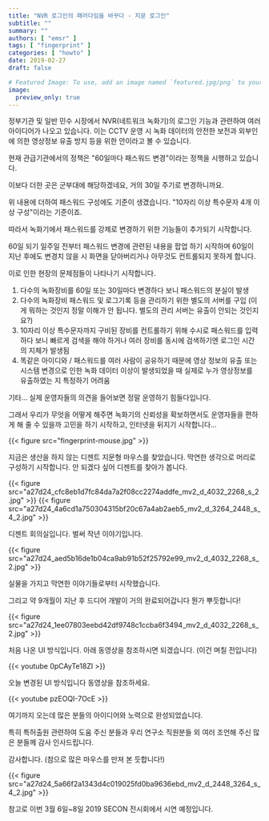 ```yaml
---
title: "NVR 로그인의 패러다임을 바꾸다 - 지문 로그인"
subtitle: ""
summary: ""
authors: [ "emsr" ]
tags: [ "fingerprint" ]
categories: [ "howto" ]
date: 2019-02-27
draft: false

# Featured Image: To use, add an image named `featured.jpg/png` to your page's folder.
image:
  preview_only: true
---
```


정부기관 및 일반 민수 시장에서 NVR(네트워크 녹화기)의 로그인 기능과 관련하여 여러 아이디어가 나오고 있습니다. 이는 CCTV 운영 시 녹화 데이터의 안전한 보전과 외부인에 의한 영상정보 유출 방지 등을 위한 안이라고 볼 수 있습니다.

현재 관급기관에서의 정책은 "60일마다 패스워드 변경"이라는 정책을 시행하고 있습니다.

이보다 더한 곳은 군부대에 해당하겠네요, 거의 30일 주기로 변경하니까요.

위 내용에 더하여 패스워드 구성에도 기준이 생겼습니다. "10자리 이상 특수문자 4개 이상 구성"이라는 기준이죠.

따라서 녹화기에서 패스워드를 강제로 변경하기 위한 기능들이 추가되기 시작합니다.

60일 되기 일주일 전부터 패스워드 변경에 관련된 내용을 팝업 하기 시작하며 60일이 지난 후에도 변경치 않을 시 화면을 닫아버리거나 아무것도 컨트롤되지 못하게 합니다.

이로 인한 현장의 문제점들이 나타나기 시작합니다.

1. 다수의 녹화장비를 60일 또는 30일마다 변경하다 보니 패스워드의 분실이 발생
2. 다수의 녹화장비 패스워드 및 로그기록 등을 관리하기 위한 별도의 서버를 구입
   (이게 뭐하는 것인지 정말 이해가 안 됩니다. 별도의 관리 서버는 유출이 안되는 것인지요?)
3. 10자리 이상 특수문자까지 구비된 장비를 컨트롤하기 위해 수시로 패스워드를
   입력하다 보니 빠르게 검색을 해야 하거나 여러 장비를 동시에 검색하기엔 로그인
   시간의 지체가 발생됨
4. 똑같은 아이디와 / 패스워드를 여러 사람이 공유하기 때문에 영상 정보의
   유출 또는 시스템 변경으로 인한 녹화 데이터 이상이 발생되었을 때 실제로 누가
   영상정보를 유출하였는 지 특정하기 어려움

기타... 실제 운영자들의 의견을 들어보면 정말 운영하기 힘들다입니다.

그래서 우리가 무엇을 어떻게 해주면 녹화기의 신뢰성을 확보하면서도 운영자들을 편하게 해 줄 수 있을까 고민을 하기 시작하고, 인터넷을 뒤지기 시작합니다...

{{< figure src="fingerprint-mouse.jpg" >}}

지금은 생산을 하지 않는 디젠트 지문형 마우스를 찾았습니다. 막연한 생각으로  머리로 구성하기 시작합니다. 안 되겠다 싶어 디젠트를 찾아가 봅니다.

{{< figure src="a27d24_cfc8eb1d7fc84da7a2f08cc2274addfe_mv2_d_4032_2268_s_2.jpg" >}}
{{< figure src="a27d24_4a6cd1a750304315bf20c67a4ab2aeb5_mv2_d_3264_2448_s_4_2.jpg" >}}

디젠트 회의실입니다. 벌써 작년 이야기입니다.

{{< figure src="a27d24_aed5b16de1b04ca9ab91b52f25792e99_mv2_d_4032_2268_s_2.jpg" >}}

실물을 가지고 막연한 이야기들로부터 시작했습니다.

그리고 약 9개월이 지난 후 드디어 개발이 거의 완료되어갑니다 뭔가 뿌듯합니다!

{{< figure src="a27d24_1ee07803eebd42df9748c1ccba6f3494_mv2_d_4032_2268_s_2.jpg" >}}

처음 나온 UI 방식입니다. 아래 동영상을 참조하시면 되겠습니다. (이건 며칠 전입니다)

{{< youtube 0pCAyTe18ZI >}}
&nbsp;

오늘 변경된 UI 방식입니다 동영상을 참조하세요.

{{< youtube pzEOQI-7OcE >}}
&nbsp;

여기까지 오는데 많은 분들의 아이디어와 노력으로 완성되었습니다.

특히 특허출원 관련하여 도움 주신 분들과 우리 연구소 직원분들 외 여러 조언해 주신 많은 분들께 감사 인사드립니다.

감사합니다. (참으로 많은 마우스를 만져 본 듯합니다!)

{{< figure src="a27d24_5a66f2a1343d4c019025fd0ba9636ebd_mv2_d_2448_3264_s_4_2.jpg" >}}

참고로 이번 3월 6일~8일 2019 SECON 전시회에서 시연 예정입니다.
